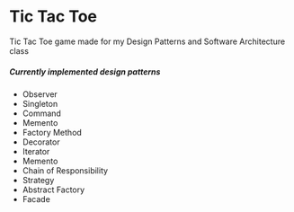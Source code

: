# Tic Tac Toe
Tic Tac Toe game made for my Design Patterns and Software Architecture class

##### Currently implemented design patterns
- Observer
- Singleton
- Command
- Memento
- Factory Method
- Decorator
- Iterator
- Memento
- Chain of Responsibility
- Strategy
- Abstract Factory
- Facade
